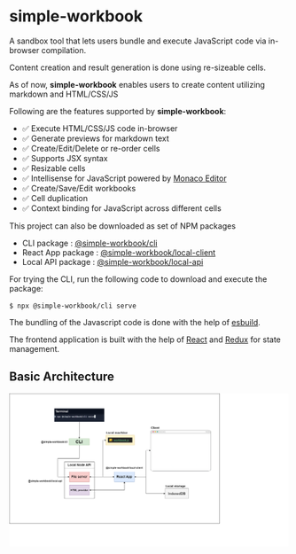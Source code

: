 # simple-workbook

A sandbox tool that lets users bundle and execute JavaScript code via in-browser compilation.

Content creation and result generation is done using re-sizeable cells.

As of now, <strong>simple-workbook</strong> enables users to create content utilizing markdown and HTML/CSS/JS 

Following are the features supported by <strong>simple-workbook</strong>:

- ✅ Execute HTML/CSS/JS code in-browser
- ✅ Generate previews for markdown text
- ✅ Create/Edit/Delete or re-order cells
- ✅ Supports JSX syntax
- ✅ Resizable cells
- ✅ Intellisense for JavaScript powered by [Monaco Editor](https://microsoft.github.io/monaco-editor/)
- ✅ Create/Save/Edit workbooks
- ✅ Cell duplication
- ✅ Context binding for JavaScript across different cells

This project can also be downloaded as set of NPM packages
- CLI package : [@simple-workbook/cli](https://www.npmjs.com/package/@simple-workbook/cli)
- React App package : [@simple-workbook/local-client](https://www.npmjs.com/package/@simple-workbook/local-client)
- Local API package : [@simple-workbook/local-api](https://www.npmjs.com/package/@simple-workbook/local-api)
                        
For trying the CLI, run the following code to download and execute the package:
```console
$ npx @simple-workbook/cli serve
```

The bundling of the Javascript code is done with the help of [esbuild](https://esbuild.github.io/).

The frontend application is built with the help of [React](https://reactjs.org/) and [Redux](https://redux.js.org/) for state management.

## Basic Architecture

<img src="images\simple-workbook-arch.png"
     alt="basic architecture"/>
                         

